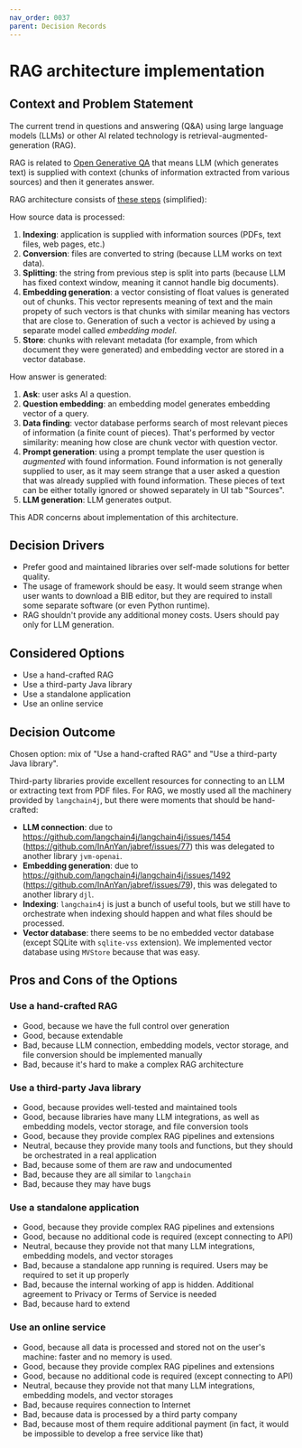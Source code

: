 ```yaml
---
nav_order: 0037
parent: Decision Records
---
```


# RAG architecture implementation

## Context and Problem Statement

The current trend in questions and answering (Q&A) using large language models (LLMs) or other
AI related technology is retrieval-augmented-generation (RAG).

RAG is related to [Open Generative QA](https://huggingface.co/tasks/question-answering) 
that means LLM (which generates text) is supplied with context (chunks of information extracted
from various sources) and then it generates answer.

RAG architecture consists of [these steps](https://www.linkedin.com/pulse/rag-architecture-deep-dive-frank-denneman-4lple) (simplified):

How source data is processed:
1. **Indexing**: application is supplied with information sources (PDFs, text files, web pages, etc.)
2. **Conversion**: files are converted to string (because LLM works on text data).
3. **Splitting**: the string from previous step is split into parts (because LLM has fixed context window, meaning
it cannot handle big documents).
4. **Embedding generation**: a vector consisting of float values is generated out of chunks. This vector represents meaning
of text and the main propety of such vectors is that chunks with similar meaning has vectors that are close to.
Generation of such a vector is achieved by using a separate model called *embedding model*.
5. **Store**: chunks with relevant metadata (for example, from which document they were generated) and embedding vector are stored in a vector database.

How answer is generated:
1. **Ask**: user asks AI a question.
2. **Question embedding**: an embedding model generates embedding vector of a query.
3. **Data finding**: vector database performs search of most relevant pieces of information (a finite count of pieces).
That's performed by vector similarity: meaning how close are chunk vector with question vector.
4. **Prompt generation**: using a prompt template the user question is *augmented* with found information. Found information
is not generally supplied to user, as it may seem strange that a user asked a question that was already supplied with
found information. These pieces of text can be either totally ignored or showed separately in UI tab "Sources".
5. **LLM generation**: LLM generates output.

This ADR concerns about implementation of this architecture.

## Decision Drivers

* Prefer good and maintained libraries over self-made solutions for better quality.
* The usage of framework should be easy. It would seem strange when user wants to download a BIB editor, but they are
required to install some separate software (or even Python runtime).
* RAG shouldn't provide any additional money costs. Users should pay only for LLM generation.

## Considered Options

* Use a hand-crafted RAG
* Use a third-party Java library
* Use a standalone application
* Use an online service

## Decision Outcome

Chosen option: mix of "Use a hand-crafted RAG" and "Use a third-party Java library".

Third-party libraries provide excellent resources for connecting to an LLM or extracting text from PDF files. For RAG,
we mostly used all the machinery provided by `langchain4j`, but there were moments that should be hand-crafted:
- **LLM connection**: due to https://github.com/langchain4j/langchain4j/issues/1454 (https://github.com/InAnYan/jabref/issues/77)
  this was delegated to another library `jvm-openai`.
- **Embedding generation**: due to https://github.com/langchain4j/langchain4j/issues/1492 (https://github.com/InAnYan/jabref/issues/79),
  this was delegated to another library `djl`.
- **Indexing**: `langchain4j` is just a bunch of useful tools, but we still have to orchestrate when indexing should
happen and what files should be processed.
- **Vector database**: there seems to be no embedded vector database (except SQLite with `sqlite-vss` extension). We
implemented vector database using `MVStore` because that was easy.

## Pros and Cons of the Options

### Use a hand-crafted RAG

* Good, because we have the full control over generation
* Good, because extendable
* Bad, because LLM connection, embedding models, vector storage, and file conversion should be implemented manually
* Bad, because it's hard to make a complex RAG architecture

### Use a third-party Java library

* Good, because provides well-tested and maintained tools
* Good, because libraries have many LLM integrations, as well as embedding models, vector storage, and file conversion tools
* Good, because they provide complex RAG pipelines and extensions
* Neutral, because they provide many tools and functions, but they should be orchestrated in a real application
* Bad, because some of them are raw and undocumented
* Bad, because they are all similar to `langchain`
* Bad, because they may have bugs

### Use a standalone application

* Good, because they provide complex RAG pipelines and extensions
* Good, because no additional code is required (except connecting to API)
* Neutral, because they provide not that many LLM integrations, embedding models, and vector storages
* Bad, because a standalone app running is required. Users may be required to set it up properly
* Bad, because the internal working of app is hidden. Additional agreement to Privacy or Terms of Service is needed
* Bad, because hard to extend

### Use an online service

* Good, because all data is processed and stored not on the user's machine: faster and no memory is used.
* Good, because they provide complex RAG pipelines and extensions
* Good, because no additional code is required (except connecting to API)
* Neutral, because they provide not that many LLM integrations, embedding models, and vector storages
* Bad, because requires connection to Internet
* Bad, because data is processed by a third party company
* Bad, because most of them require additional payment (in fact, it would be impossible to develop a free service like 
that)
